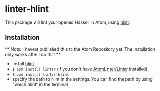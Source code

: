# linter-hlint

This package will lint your opened Haskell in Atom, using [hlint](http://community.haskell.org/~ndm/hlint/).

## Installation

** Note: I havent published this to the Atom Repository yet.  The installation only works after I do that **

* Install [hlint](http://community.haskell.org/~ndm/darcs/hlint/hlint.htm#installation).
* `$ apm install linter` (if you don't have [AtomLinter/Linter](https://github.com/AtomLinter/Linter) installed).
* `$ apm install linter-hlint`
* specify the path to hlint in the settings.  You can find the path by using "which hlint" in the terminal
